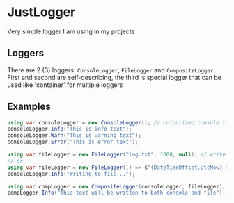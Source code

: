 # JustLogger
Very simple logger I am using in my projects
## Loggers
There are 2 (3) loggers: `ConsoleLogger`, `FileLogger` and `CompositeLogger`. First and second are self-describing, the third is special logger that can be used like 'container' for multiple loggers
## Examples
```csharp
using var consoleLogger = new ConsoleLogger(); // colourized console logger
consoleLogger.Info("This is info text");
consoleLogger.Warn("This is warning text");
consoleLogger.Error("This is error text");

using var fileLogger = new FileLogger("log.txt", 1000, null); // write buffer = 1000 ms
// or
using var fileLogger = new FileLogger(() => $"{DateTimeOffset.UtcNow}.txt", 1000, null); // filename is produced by function
consoleLogger.Info("Writing to file...");

using var compLogger = new CompositeLogger(consoleLogger, fileLogger);
compLogger.Info("This text will be written to both console and file");
```
